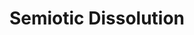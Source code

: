 ---
type: folder
title: "Semiotic Dissolution"
topics:
- Semiotics
- Derrida
- Deconstruction
- Language
---
